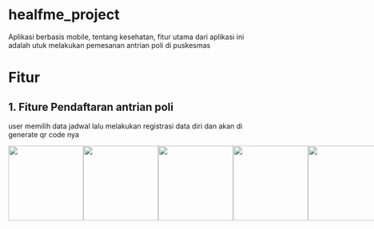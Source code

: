 # healfme_project
 Aplikasi berbasis mobile, tentang kesehatan, fitur utama dari aplikasi ini adalah utuk melakukan pemesanan antrian poli di puskesmas
 
 # Fitur 
 ## 1. Fiture Pendaftaran antrian poli
 user memilih data jadwal lalu melakukan registrasi data diri dan akan di generate qr code nya
 <div style="display:flex">
  <img src="https://firebasestorage.googleapis.com/v0/b/quizapp-fireship-e03da.appspot.com/o/Screenshot_1687096457.png?alt=media&token=1ce7c0e2-45e8-487e-83b4-098503e285b2" width=150>
 <img src="https://firebasestorage.googleapis.com/v0/b/quizapp-fireship-e03da.appspot.com/o/Screenshot_1687096464.png?alt=media&token=ca85ba57-1320-469c-979d-e1ddb0eed2d5" width=150>
  <img src="https://firebasestorage.googleapis.com/v0/b/quizapp-fireship-e03da.appspot.com/o/Screenshot_1687096471.png?alt=media&token=1c1cdc11-b7e3-4b67-b4aa-d0993177ea6f" width=150>
   <img src="https://firebasestorage.googleapis.com/v0/b/quizapp-fireship-e03da.appspot.com/o/Screenshot_1687096518.png?alt=media&token=5d430ffd-f040-4d46-a9f1-08233e147cb6" width=150>
   <img src="https://firebasestorage.googleapis.com/v0/b/quizapp-fireship-e03da.appspot.com/o/Screenshot_1687096514.png?alt=media&token=d3de5a90-81ff-4c39-b3ae-e583e753c19d" width=150>
 <div/>
 
 
 ## 2. Fiture Menampilkan List apotek terdekat
 menghitung jarak antara lokasi terkini yang diambil dari geolocator dan lokasi lat dan long dari google maps
 <div style="display:flex">
    <img src="https://firebasestorage.googleapis.com/v0/b/quizapp-fireship-e03da.appspot.com/o/Screenshot_1687096535.png?alt=media&token=067e7564-976d-4331-b8c4-9a51b5a3c531" width=150>
    <img src="https://firebasestorage.googleapis.com/v0/b/quizapp-fireship-e03da.appspot.com/o/Screenshot_1687096549.png?alt=media&token=e16fcde2-20f6-48e4-9cee-e71fce97f15b" width=150>
 </div>

 
 ## 3. Fiture Berita 
 fitur berita ini mengambil data dari api 
 
 <div style="display:flex">
      <img src="https://firebasestorage.googleapis.com/v0/b/quizapp-fireship-e03da.appspot.com/o/Screenshot_1687096556.png?alt=media&token=8653d383-e757-4b8a-9cf6-31464f40551e" width=150>
      <img src="https://firebasestorage.googleapis.com/v0/b/quizapp-fireship-e03da.appspot.com/o/Screenshot_1687096559.png?alt=media&token=7e608410-258c-43c8-aa57-098a9ad4b5cb" width=150>
 </div>

 
 # 4. Merubah Data jadwal
 fitur merubah data ini dapat diakses ketika login sebagai admin. Data dari jadwal ini databasenya saya menggunakan api yang saya buat sendiri menggunakan node.js prisma
 
  <div style="display:flex">
      <img src="https://firebasestorage.googleapis.com/v0/b/quizapp-fireship-e03da.appspot.com/o/Screenshot_1687096618.png?alt=media&token=1a51fcc2-5e13-4ec7-a416-21df9a050a3b" width=150>
      <img src="https://firebasestorage.googleapis.com/v0/b/quizapp-fireship-e03da.appspot.com/o/Screenshot_1687096621.png?alt=media&token=00b20c09-8db2-4b73-9a63-471df47fe1c4" width=150>
         <img src="https://firebasestorage.googleapis.com/v0/b/quizapp-fireship-e03da.appspot.com/o/Screenshot_1687096639.png?alt=media&token=d04493a5-aa73-4171-8c16-a5d79c16a573" width=150>
 </div>
 
 
  # 5. Scan qr code
fitur ini hanya dapat dibuka ketika login sebagai admin. pada fitur ini pengguna dapat menggunakan kamera scan qr dan setelah scan data yang ada pada qr akan otomatis terhapus dari databse firebase
 
  <div style="display:flex">
      <img src="https://firebasestorage.googleapis.com/v0/b/quizapp-fireship-e03da.appspot.com/o/Screenshot_1687096643.png?alt=media&token=2fa9d766-3ffb-4eb6-830d-a943f809bec0" width=150>
      <img src="https://firebasestorage.googleapis.com/v0/b/quizapp-fireship-e03da.appspot.com/o/Screenshot_1687096656.png?alt=media&token=447a4c63-cb71-4f2f-893f-fea054d450b3" width=150>
 </div>
 
 
 
 
 
